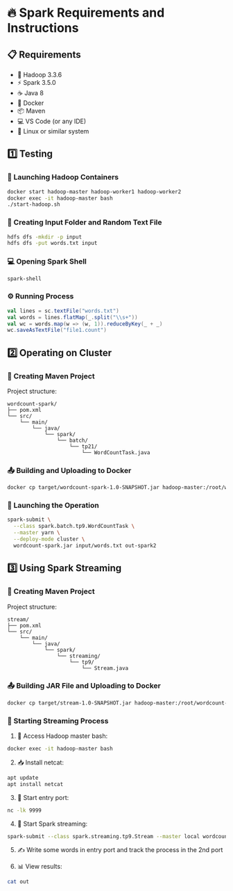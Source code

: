 # 🔥 Spark Requirements and Instructions

## 📋 Requirements

- 🐘 Hadoop 3.3.6
- ⚡ Spark 3.5.0
- ☕ Java 8
- 🐳 Docker
- 📦 Maven
- 💻 VS Code (or any IDE)
- 🐧 Linux or similar system

## 1️⃣ Testing

### 🚀 Launching Hadoop Containers

```bash
docker start hadoop-master hadoop-worker1 hadoop-worker2
docker exec -it hadoop-master bash
./start-hadoop.sh
```

### 📁 Creating Input Folder and Random Text File

```bash
hdfs dfs -mkdir -p input
hdfs dfs -put words.txt input
```

### 💻 Opening Spark Shell

```bash
spark-shell
```

### ⚙️ Running Process

```scala
val lines = sc.textFile("words.txt")
val words = lines.flatMap(_.split("\\s+"))
val wc = words.map(w => (w, 1)).reduceByKey(_ + _)
wc.saveAsTextFile("file1.count")
```

## 2️⃣ Operating on Cluster

### 📁 Creating Maven Project

Project structure:

```
wordcount-spark/
├── pom.xml
└── src/
    └── main/
        └── java/
            └── spark/
                └── batch/
                    └── tp21/
                        └── WordCountTask.java
```

### 📤 Building and Uploading to Docker

```bash
docker cp target/wordcount-spark-1.0-SNAPSHOT.jar hadoop-master:/root/wordcount-spark.jar
```

### 🚀 Launching the Operation

```bash
spark-submit \
  --class spark.batch.tp9.WordCountTask \
  --master yarn \
  --deploy-mode cluster \
  wordcount-spark.jar input/words.txt out-spark2
```

## 3️⃣ Using Spark Streaming

### 📁 Creating Maven Project

Project structure:

```
stream/
├── pom.xml
└── src/
    └── main/
        └── java/
            └── spark/
                └── streaming/
                    └── tp9/
                        └── Stream.java
```

### 📤 Building JAR File and Uploading to Docker

```bash
docker cp target/stream-1.0-SNAPSHOT.jar hadoop-master:/root/wordcount-spark.jar
```

### 🔄 Starting Streaming Process

1. 🔑 Access Hadoop master bash:

```bash
docker exec -it hadoop-master bash
```

2. 📥 Install netcat:

```bash
apt update
apt install netcat
```

3. 🔌 Start entry port:

```bash
nc -lk 9999
```

4. 🚀 Start Spark streaming:

```bash
spark-submit --class spark.streaming.tp9.Stream --master local wordcount-spark.jar > out
```

5. ✍️ Write some words in entry port and track the process in the 2nd port

6. 📊 View results:

```bash
cat out
```
